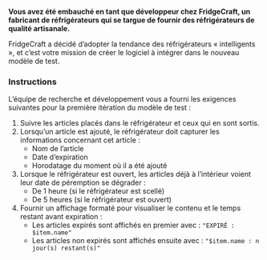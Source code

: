 **Vous avez été embauché en tant que développeur chez FridgeCraft, un fabricant de réfrigérateurs qui se targue de fournir des réfrigérateurs de qualité artisanale.**

FridgeCraft a décidé d’adopter la tendance des réfrigérateurs « intelligents », et c’est votre mission de créer le logiciel à intégrer dans le nouveau modèle de test.

### Instructions

L’équipe de recherche et développement vous a fourni les exigences suivantes pour la première itération du modèle de test :

1. Suivre les articles placés dans le réfrigérateur et ceux qui en sont sortis.
2. Lorsqu’un article est ajouté, le réfrigérateur doit capturer les informations concernant cet article :
   - Nom de l’article
   - Date d’expiration
   - Horodatage du moment où il a été ajouté
3. Lorsque le réfrigérateur est ouvert, les articles déjà à l’intérieur voient leur date de péremption se dégrader :
   - De 1 heure (si le réfrigérateur est scellé)
   - De 5 heures (si le réfrigérateur est ouvert)
4. Fournir un affichage formaté pour visualiser le contenu et le temps restant avant expiration :
   - Les articles expirés sont affichés en premier avec : `"EXPIRÉ : $item.name"`
   - Les articles non expirés sont affichés ensuite avec : `"$item.name : n jour(s) restant(s)"`
